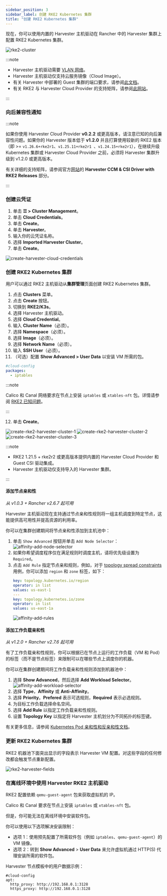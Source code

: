 ```yaml
---
sidebar_position: 3
sidebar_label: 创建 RKE2 Kubernetes 集群
title: "创建 RKE2 Kubernetes 集群"
---
```


现在，你可以使用内置的 Harvester 主机驱动在 Rancher 中的 Harvester 集群上配置 RKE2 Kubernetes 集群。

![rke2-cluster](/img/v1.2/rancher/rke2-k3s-node-driver.png)

:::note

- Harvester 主机驱动需要 [VLAN 网络](../../networking/harvester-network.md#vlan-网络)。
- Harvester 主机驱动仅支持云服务镜像（Cloud Image）。
- 有关 Harvester 中部署的 Guest 集群的端口要求，请参阅[此文档](../../install/requirements.md#k3s-或-rkerke2-集群的端口要求)。
- 有关 RKE2 与 Harvester Cloud Provider 的支持矩阵，请参阅[此网站](https://www.suse.com/suse-harvester/support-matrix/all-supported-versions/)。

:::

### 向后兼容性通知

:::note

如果你使用 Harvester Cloud Provider **v0.2.2** 或更高版本，请注意已知的向后兼容性问题。如果你的 Harvester 版本低于 **v1.2.0** 并且打算使用较新的 RKE2 版本（即 >= `v1.26.6+rke2r1`、`v1.25.11+rke2r1 `、`v1.24.15+rke2r1`），在继续升级 Kubernetes 集群或 Harvester Cloud Provider 之前，必须将 Harvester 集群升级到 v1.2.0 或更高版本。

有关详细的支持矩阵，请参阅官方[网站](https://www.suse.com/suse-harvester/support-matrix/all-supported-versions/)的 **Harvester CCM & CSI Driver with RKE2 Releases** 部分。

:::


### 创建云凭证

1. 单击 **☰ > Cluster Management**。
2. 单击 **Cloud Credentials**。
3. 单击 **Create**。
4. 单击 **Harvester**。
5. 输入你的云凭证名称。
6. 选择 **Imported Harvester Cluster**。
7. 单击 **Create**。

![create-harvester-cloud-credentials](/img/v1.2/rancher/create-cloud-credentials.png)

### 创建 RKE2 Kubernetes 集群

用户可以通过 RKE2 主机驱动从**集群管理**页面创建 RKE2 Kubernetes 集群。

1. 点击 **Clusters** 菜单。
2. 点击 **Create** 按钮。
3. 切换到 **RKE2/K3s**。
4. 选择 Harvester 主机驱动。
5. 选择 **Cloud Credential**。
6. 输入 **Cluster Name**（必须）。
7. 选择 **Namespace**（必须）。
8. 选择 **Image**（必须）。
9. 选择 **Network Name**（必须）。
10. 输入 **SSH User**（必须）。
11. （可选）配置 **Show Advanced > User Data** 以安装 VM 所需的包。
```yaml
#cloud-config
packages:
  - iptables
```

:::note

Calico 和 Canal 网络要求在节点上安装 `iptables` 或 `xtables-nft` 包。详情请参阅 [RKE2 已知问题](https://docs.rke2.io/known_issues#canal-and-ip-exhaustion)。

:::


12. 单击 **Create**。

![create-rke2-harvester-cluster-1](/img/v1.2/rancher/create-rke2-harvester-cluster-1.png)
![create-rke2-harvester-cluster-2](/img/v1.2/rancher/create-rke2-harvester-cluster-2.png)
![create-rke2-harvester-cluster-3](/img/v1.2/rancher/create-rke2-harvester-cluster-3.png)

:::note

- RKE2 1.21.5 + rke2r2 或更高版本提供内置的 Harvester Cloud Provider 和 Guest CSI 驱动集成。
- Harvester 主机驱动仅支持导入的 Harvester 集群。

:::

#### 添加节点亲和性

_从 v1.0.3 + Rancher v2.6.7 起可用_

Harvester 主机驱动现在支持通过节点亲和性规则将一组主机调度到特定节点，这能提供高可用性并提高资源的利用率。

你可以在集群创建期间将节点亲和性添加到主机池中：

1. 单击 `Show Advanced` 按钮并单击 `Add Node Selector`：
   ![affinity-add-node-selector](/img/v1.2/rancher/affinity-rke2-add-node-selector.png)
2. 如果你希望调度程序仅在满足规则时调度主机，请将优先级设置为 `Required`。
3. 点击 `Add Rule` 指定节点亲和规则，例如，对于 [topology spread constraints](./node-driver.md#拓扑分布约束) 用例，你可以添加 `region` 和 `zone` 标签，如下：
   ```yaml
   key: topology.kubernetes.io/region
   operator: in list
   values: us-east-1
   ---
   key: topology.kubernetes.io/zone
   operator: in list
   values: us-east-1a
   ```
   ![affinity-add-rules](/img/v1.2/rancher/affinity-rke2-add-rules.png)

#### 添加工作负载亲和性

_从 v1.2.0 + Rancher v2.7.6 起可用_

有了工作负载亲和性规则，你可以根据已在节点上运行的工作负载（VM 和 Pod）的标签（而不是节点标签）来限制可以在哪些节点上调度你的机器。

你可以在集群创建期间将工作负载亲和性规则添加到机器池中：

1. 选择 **Show Advanced**，然后选择 **Add Workload Selector**。
   ![affinity-add-workload-selector](/img/v1.2/rancher/affinity-rke2-add-workload-selector.png)
2. 选择 **Type**，**Affinity** 或 **Anti-Affinity**。
3. 选择 **Priority**。**Prefered** 表示可选规则，**Required** 表示必选规则。
4. 为目标工作负载选择命名空间。
5. 选择 **Add Rule** 以指定工作负载亲和性规则。
6. 设置 **Topology Key** 以指定将 Harvester 主机划分为不同拓扑的标签键。

有关更多信息，请参阅 [Kubernetes Pod 亲和性和反亲和性文档](https://kubernetes.io/docs/concepts/scheduling-eviction/assign-pod-node/#inter-pod-affinity-and-anti-affinity)。

### 更新 RKE2 Kubernetes 集群

RKE2 机器池下面突出显示的字段表示 Harvester VM 配置。对这些字段的任何修改都会触发节点重新配置。

![rke2-harvester-fields](/img/v1.2/rancher/rke2-harvester-fields.png)

### 在离线环境中使用 Harvester RKE2 主机驱动

RKE2 配置依赖 `qemu-guest-agent` 包来获取虚拟机的 IP。

Calico 和 Canal 要求在节点上安装 `iptables` 或 `xtables-nft` 包。

但是，你可能无法在离线环境中安装软件包。

你可以使用以下选项解决安装限制：

- 选项 1：使用预先配置了所需软件包（例如 `iptables`、`qemu-guest-agent`）的 VM 镜像。
- 选项 2：转到 **Show Advanced** > **User Data** 来允许虚拟机通过 HTTP(S) 代理安装所需的软件包。

Harvester 节点模板中的用户数据示例：
```
#cloud-config
apt:
  http_proxy: http://192.168.0.1:3128
  https_proxy: http://192.168.0.1:3128
```
